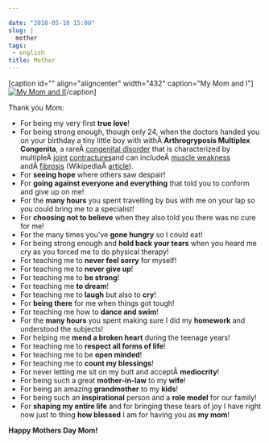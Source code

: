 ```yaml
---

date: "2010-05-10 15:00"
slug: |
  mother
tags:
 - english
title: Mother
---
```


\[caption id="" align="aligncenter" width="432" caption="My Mom and
I"\][![My Mom and
I](http://bit.ly/bJ2EIJ)](http://bit.ly/bJ2EIJ)\[/caption\]

Thank you Mom:

-   For being my very first **true love**!
-   For being strong enough, though only 24, when the doctors handed you
    on your birthday a tiny little boy with withÂ **Arthrogryposis
    Multiplex Congenita**, a rareÂ [congenital
    disorder](/wiki/Congenital_disorder) that is characterized by
    multipleÂ [joint](/wiki/Joint) [contractures](/wiki/Contracture)and
    can includeÂ [muscle weakness](/wiki/Muscle_weakness)
    andÂ [fibrosis](/wiki/Fibrosis)
    (WikipediaÂ [article](http://en.wikipedia.org/wiki/Arthrogryposis)).
-   For **seeing hope** where others saw despair!
-   For **going against everyone and everything** that told you to
    conform and give up on me!
-   For the **many hours** you spent travelling by bus with me on your
    lap so you could bring me to a specialist!
-   For **choosing not to believe** when they also told you there was no
    cure for me!
-   For the many times you've **gone hungry** so I could eat!
-   For being strong enough and **hold back your tears** when you heard
    me cry as you forced me to do physical therapy!
-   For teaching me to **never feel sorry** for myself!
-   For teaching me to **never give up**!
-   For teaching me to **be strong**!
-   For teaching me **to dream**!
-   For teaching me to **laugh** but also to **cry**!
-   For **being there** for me when things got tough!
-   For teaching me how to **dance and swim**!
-   For the **many hours** you spent making sure I did my **homework**
    and understood the subjects!
-   For helping me **mend a broken heart** during the teenage years!
-   For teaching me to **respect all forms of life**!
-   For teaching me to be **open minded**!
-   For teaching me to **count my blessings**!
-   For never letting me sit on my butt and acceptÂ **mediocrity**!
-   For being such a great **mother-in-law** to my **wife**!
-   For being an amazing **grandmother** to my **kids**!
-   For being such an **inspirational** person and a **role model** for
    our family!
-   For **shaping my entire life** and for bringing these tears of joy I
    have right now just to thing **how blessed** I am for having you as
    **my mom**!

**Happy Mothers Day Mom!**
